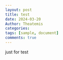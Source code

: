 ```yaml
---
layout: post
title: test
date: 2024-03-20
Author: Theatemis
categories: 
tags: [sample, document]
comments: true
--- 
```


just for test
